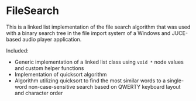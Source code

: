 # FileSearch
This is a linked list implementation of the file search algorithm that was used with a binary search tree in the file import system of a Windows and JUCE-based audio player application.

Included:
- Generic implementation of a linked list class using ```void *``` node values and custom helper functions
- Implementation of quicksort algorithm
- Algorithm utilizing quicksort to find the most similar words to a single-word non-case-sensitive search based on QWERTY keyboard layout and character order
